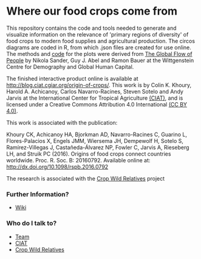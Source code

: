 # Where our food crops come from #

This repository contains the code and tools needed to generate and visualize information on the relevance of 'primary regions of diversity' of food crops to modern food supplies and agricultural production. The circos diagrams are coded in R, from which .json files are created for use online. The methods and [code](https://github.com/null2/globalmigration) for the plots were derived from [The Global Flow of People](http://www.global-migration.info/) by Nikola Sander, Guy J. Abel and Ramon Bauer at the Wittgenstein Centre for Demography and Global Human Capital. 

The finished interactive product online is available at http://blog.ciat.cgiar.org/origin-of-crops/. This work is by Colin K. Khoury, Harold A. Achicanoy, Carlos Navarro-Racines, Steven Sotelo and Andy Jarvis at the International Center for Tropical Agriculture [(CIAT)](https://ciat.cgiar.org/), and is licensed under a Creative Commons Attribution 4.0 International [(CC BY 4.0)](https://creativecommons.org/licenses/by/4.0/). 

This work is associated with the publication: 

Khoury CK, Achicanoy HA, Bjorkman AD, Navarro-Racines C, Guarino L, Flores-Palacios X, Engels JMM, Wiersema JH, Dempewolf H, Sotelo S, Ramírez-Villegas J, Castañeda-Álvarez NP, Fowler C, Jarvis A, Rieseberg LH, and Struik PC (2016). Origins of food crops connect countries worldwide. Proc. R. Soc. B: 20160792. Available online at: http://dx.doi.org/10.1098/rspb.2016.0792

The research is associated with the [Crop Wild Relatives](http://www.cwrdiversity.org) project

### Further Information? ###

* [Wiki](https://github.com/CIAT-DAPA/cwr_interdependence/wiki)

### Who do I talk to? ###

* [Team](https://github.com/orgs/CIAT-DAPA/teams/cwr-circos)
* [CIAT](http://ciat.cgiar.org/)
* [Crop Wild Relatives](http://www.cwrdiversity.org)

